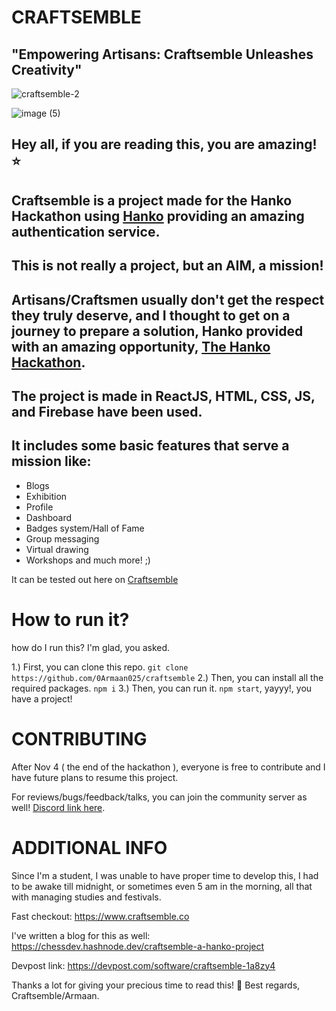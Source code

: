 # CRAFTSEMBLE
## "Empowering Artisans: Craftsemble Unleashes Creativity"

![craftsemble-2](https://github.com/0Armaan025/Craftsemble/assets/104704093/e09a0ade-9986-4d0a-9a7d-e49d7bbd5965)

![image (5)](https://github.com/0Armaan025/Craftsemble/assets/104704093/c3a8ff34-2260-441b-97dd-0923afcf6bfd)

## Hey all, if you are reading this, you are amazing! ⭐
## **Craftsemble** is a project made for the Hanko Hackathon using [Hanko](https://hanko.io) providing an amazing authentication service.
## This is not really a project, but an AIM, a mission!
## Artisans/Craftsmen usually don't get the respect they truly deserve, and I thought to get on a journey to prepare a solution, Hanko provided with an amazing opportunity, [The Hanko Hackathon](https://hanko.io/hackathon).
## The project is made in **ReactJS, HTML, CSS, JS, and Firebase have been used**.
## It includes some basic features that serve a mission like:
- Blogs
- Exhibition
- Profile
- Dashboard
- Badges system/Hall of Fame
- Group messaging
- Virtual drawing
- Workshops and much more! ;)

It can be tested out here on [Craftsemble](https://www.craftsemble.co)

# How to run it?

how do I run this?
I'm glad, you asked.

1.) First, you can clone this repo.
```git clone https://github.com/0Armaan025/craftsemble```
2.) Then, you can install all the required packages.
```npm i```
3.) Then, you can run it.
```npm start```, yayyy!, you have a project!

# CONTRIBUTING
After Nov 4 ( the end of the hackathon ), everyone is free to contribute and I have future plans to resume this project.

For reviews/bugs/feedback/talks, you can join the community server as well!
[Discord link here](https://discord.gg/7xc4yVFjaP).

# ADDITIONAL INFO

Since I'm a student, I was unable to have proper time to develop this, I had to be awake till midnight, or sometimes even 5 am in the morning, all that with managing studies and festivals.

Fast checkout: https://www.craftsemble.co

I've written a blog for this as well: https://chessdev.hashnode.dev/craftsemble-a-hanko-project

Devpost link: https://devpost.com/software/craftsemble-1a8zy4

Thanks a lot for giving your precious time to read this! 🚀
Best regards,
Craftsemble/Armaan.

